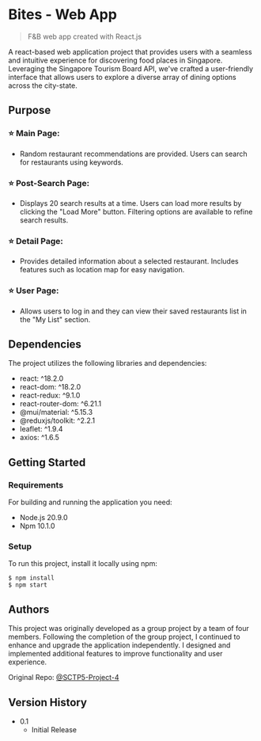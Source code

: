 # Bites - Web App

> F&B web app created with React.js

A react-based web application project that provides users with a seamless and intuitive experience for discovering food places in Singapore. Leveraging the Singapore Tourism Board API, we've crafted a user-friendly interface that allows users to explore a diverse array of dining options across the city-state.

## Purpose

### ⭐️ Main Page:

- Random restaurant recommendations are provided.
  Users can search for restaurants using keywords.

### ⭐️ Post-Search Page:

- Displays 20 search results at a time.
  Users can load more results by clicking the "Load More" button.
  Filtering options are available to refine search results.

### ⭐️ Detail Page:

- Provides detailed information about a selected restaurant.
  Includes features such as location map for easy navigation.

### ⭐️ User Page:

- Allows users to log in and they can view their saved restaurants list in the "My List" section.

## Dependencies

The project utilizes the following libraries and dependencies:

- react: ^18.2.0
- react-dom: ^18.2.0
- react-redux: ^9.1.0
- react-router-dom: ^6.21.1
- @mui/material: ^5.15.3
- @reduxjs/toolkit: ^2.2.1
- leaflet: ^1.9.4
- axios: ^1.6.5

<!--
##
## Screenshots

|         Main Page         |        Search Page        |
| :-----------------------: | :-----------------------: |
| <img width="329" src=""/> | <img width="329" src=""/> |
|        Detail Page        |         User Page         |
| <img width="329" src=""/> | <img width="329" src=""/> |

---
-->

## Getting Started

### Requirements

For building and running the application you need:

- Node.js 20.9.0
- Npm 10.1.0

### Setup

To run this project, install it locally using npm:

```
$ npm install
$ npm start
```

## Authors

This project was originally developed as a group project by a team of four members. Following the completion of the group project, I continued to enhance and upgrade the application independently. I designed and implemented additional features to improve functionality and user experience.

Original Repo: [@SCTP5-Project-4](https://github.com/xinyli-zzz/SCTP5-Project-4.git)

## Version History

- 0.1
  - Initial Release

<!--
## Directory Structure

```bash
└── src
    ├── App.css
    ├── App.js
    ├── api
    │   ├── fnb-api.js
    │   └── media-api.js
    ├── assets
    ├── components
    │   ├── Card.js
    │   ├── Card.module.css
    │   ├── ErrorElement.js
    │   ├── Filter.js
    │   ├── Filter.module.css
    │   ├── Filter.old.md
    │   ├── FilterChip.js
    │   ├── FormText.js
    │   ├── Header.js
    │   ├── Header.module.css
    │   ├── Hero.js
    │   ├── Map.js
    │   ├── Recommendation.js
    │   ├── RestaurantCard.js
    │   ├── RestaurantDetail.js
    │   ├── RestaurantDetail.module.css
    │   ├── RestaurantListing.js
    │   ├── RestaurantTable.js
    │   ├── ScrollToTop.js
    │   ├── SearchBar.js
    │   ├── User.module.css
    │   ├── UserBar.js
    │   ├── UserBar.old.md
    │   ├── UserInfo.js
    │   ├── UserLogin.js
    │   └── index.js
    ├── context
    │   ├── ColorModeContext.js
    │   ├── RestaurantContext.js
    │   ├── UserContext.js
    │   └── userSlice.js
    ├── index.css
    ├── index.js
    ├── layouts
    │   └── RootLayout.js
    ├── pages
    │   ├── About.js
    │   ├── DefaultPage.js
    │   ├── Home.js
    │   ├── Home.module.css
    │   ├── Restaurants.js
    │   └── index.js
    └── store.js

```
-->

<!--
## License

This project is licensed under the [NAME HERE] License - see the LICENSE.md file for details -->
